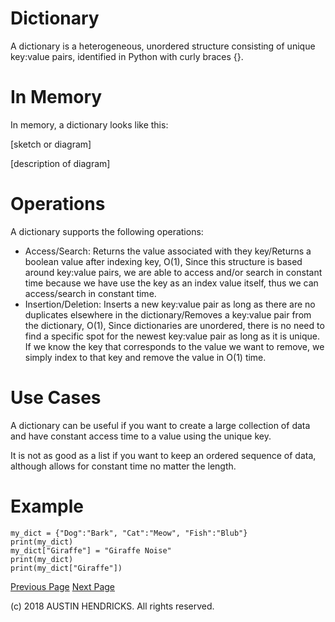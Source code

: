 # Dictionary

A dictionary is a heterogeneous, unordered structure consisting of unique key:value pairs, identified in Python with curly braces {}.

# In Memory

In memory, a dictionary looks like this:

\[sketch or diagram\]

\[description of diagram\]

# Operations

A dictionary supports the following operations:

* Access/Search: Returns the value associated with they key/Returns a boolean value after indexing key, O(1), Since this structure is based around key:value pairs, we are able to access and/or search in constant time because we have use the key as an index value itself, thus we can access/search in constant time.
* Insertion/Deletion: Inserts a new key:value pair as long as there are no duplicates elsewhere in the dictionary/Removes a key:value pair from the dictionary, O(1), Since dictionaries are unordered, there is no need to find a specific spot for the newest key:value pair as long as it is unique. If we know the key that corresponds to the value we want to remove, we simply index to that key and remove the value in O(1) time.

# Use Cases

A dictionary can be useful if you want to create a large collection of data and have constant access time to a value using the unique key.

It is not as good as a list if you want to keep an ordered sequence of data, although allows for constant time no matter the length.

# Example

```
my_dict = {"Dog":"Bark", "Cat":"Meow", "Fish":"Blub"}
print(my_dict)
my_dict["Giraffe"] = "Giraffe Noise"
print(my_dict)
print(my_dict["Giraffe"])
```

[Previous Page](sets.md)    [Next Page](hash_table.md)

(c) 2018 AUSTIN HENDRICKS. All rights reserved.
